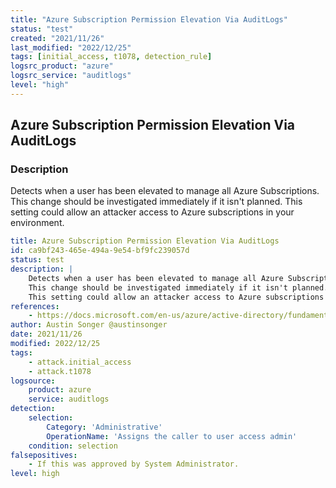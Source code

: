 ```yaml
---
title: "Azure Subscription Permission Elevation Via AuditLogs"
status: "test"
created: "2021/11/26"
last_modified: "2022/12/25"
tags: [initial_access, t1078, detection_rule]
logsrc_product: "azure"
logsrc_service: "auditlogs"
level: "high"
---
```


## Azure Subscription Permission Elevation Via AuditLogs

### Description

Detects when a user has been elevated to manage all Azure Subscriptions.
This change should be investigated immediately if it isn't planned.
This setting could allow an attacker access to Azure subscriptions in your environment.


```yml
title: Azure Subscription Permission Elevation Via AuditLogs
id: ca9bf243-465e-494a-9e54-bf9fc239057d
status: test
description: |
    Detects when a user has been elevated to manage all Azure Subscriptions.
    This change should be investigated immediately if it isn't planned.
    This setting could allow an attacker access to Azure subscriptions in your environment.
references:
    - https://docs.microsoft.com/en-us/azure/active-directory/fundamentals/security-operations-privileged-accounts#assignment-and-elevation
author: Austin Songer @austinsonger
date: 2021/11/26
modified: 2022/12/25
tags:
    - attack.initial_access
    - attack.t1078
logsource:
    product: azure
    service: auditlogs
detection:
    selection:
        Category: 'Administrative'
        OperationName: 'Assigns the caller to user access admin'
    condition: selection
falsepositives:
    - If this was approved by System Administrator.
level: high

```
